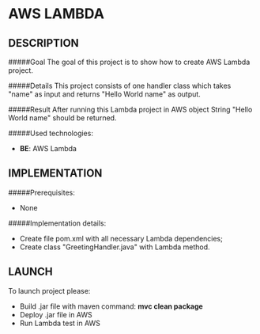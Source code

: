 AWS LAMBDA
==========


DESCRIPTION
-----------

#####Goal
The goal of this project is to show how to create AWS Lambda project.

#####Details
This project consists of one handler class which takes "name" as input and returns "Hello World name" as output. 

#####Result 
After running this Lambda project in AWS object String "Hello World name" should be returned.

#####Used technologies:
* **BE**: AWS Lambda


IMPLEMENTATION
-----------

#####Prerequisites:
* None

#####Implementation details:
* Create file pom.xml with all necessary Lambda dependencies;
* Create class "GreetingHandler.java" with Lambda method.
  

LAUNCH
------

To launch project please: 
* Build .jar file with maven command: **mvc clean package**
* Deploy .jar file in AWS
* Run Lambda test in AWS